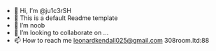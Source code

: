 - 👋 Hi, I’m @ju1c3rSH
- 👀 This is a default Readme template
- 🌱 I’m noob
- 💞️ I’m looking to collaborate on ...
- 📫 How to reach me leonardkendall025@gmail.com 308room.ltd:88

<!---
ju1c3rSH/ju1c3rSH is a ✨ special ✨ repository because its `README.md` (this file) appears on your GitHub profile.
You can click the Preview link to take a look at your changes.
--->
